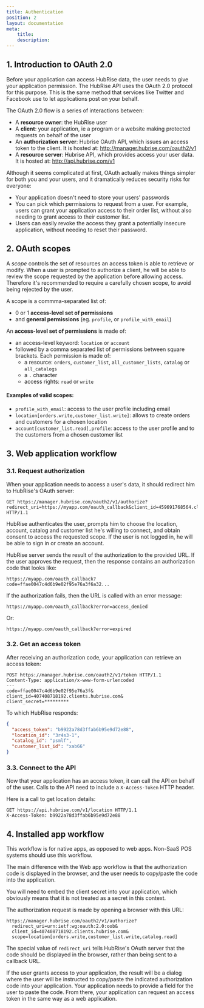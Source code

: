 ```yaml
---
title: Authentication
position: 2
layout: documentation
meta:
    title:
    description:
---
```


## 1. Introduction to OAuth 2.0

Before your application can access HubRise data, the user needs to give your application permission. The HubRise API uses the OAuth 2.0 protocol for this purpose. This is the same method that services like Twitter and Facebook use to let applications post on your behalf.

The OAuth 2.0 flow is a series of interactions between:

- A **resource owner**: the HubRise user
- A **client**: your application, ie a program or a website making protected requests on behalf of the user
- An **authorization server**: Hubrise OAuth API, which issues an access token to the client. It is hosted at: http://manager.hubrise.com/oauth2/v1
- A **resource server**: Hubrise API, which provides access your user data. It is hosted at: http://api.hubrise.com/v1

Although it seems complicated at first, OAuth actually makes things simpler for both you and your users, and it dramatically reduces security risks for everyone:

- Your application doesn't need to store your users' passwords
- You can pick which permissions to request from a user. For example, users can grant your application access to their order list, without also needing to grant access to their customer list.
- Users can easily revoke the access they grant a potentially insecure application, without needing to reset their password.

## 2. OAuth scopes

A _scope_ controls the set of resources an access token is able to retrieve or modify. When a user is prompted to authorize a client, he will be able to review the scope requested by the application before allowing access. Therefore it's recommended to require a carefully chosen scope, to avoid being rejected by the user.

A scope is a commma-separated list of:

- 0 or 1 **access-level set of permissions**
- and **general permissions** (eg. `profile`, or `profile_with_email`)

An **access-level set of permissions** is made of:

- an access-level keyword: `location` or `account`
- followed by a comma separated list of permissions between square brackets. Each permission is made of:
  - a resource: `orders`, `customer_list`, `all_customer_lists`, `catalog` or `all_catalogs`
  - a `.` character
  - access rights: `read` or `write`

#### Examples of valid scopes:

- `profile_with_email`: access to the user profile including email
- `location[orders.write,customer_list.write]`: allows to create orders and customers for a chosen location
- `account[customer_list.read],profile`: access to the user profile and to the customers from a chosen customer list

## 3. Web application workflow

### 3.1. Request authorization

When your application needs to access a user's data, it should redirect him to HubRise's OAuth server:

```http
GET https://manager.hubrise.com/oauth2/v1/authorize?redirect_uri=https://myapp.com/oauth_callback&client_id=459691768564.clients.hubrise.com&scope=location[orders.write,customer_list.write,catalog.read] HTTP/1.1
```

HubRise authenticates the user, prompts him to choose the location, account, catalog and customer list he's willing to connect, and obtain consent to access the requested scope. If the user is not logged in, he will be able to sign in or create an account.

HubRise server sends the result of the authorization to the provided URL. If the user approves the request, then the response contains an authorization code that looks like:

```http
https://myapp.com/oauth_callback?code=ffae0047c4d6b9e02f95e76a3f6a32...
```

If the authorization fails, then the URL is called with an error message:

```http
https://myapp.com/oauth_callback?error=access_denied
```

Or:

```http
https://myapp.com/oauth_callback?error=expired
```

### 3.2. Get an access token

After receiving an authorization code, your application can retrieve an access token:

```http
POST https://manager.hubrise.com/oauth2/v1/token HTTP/1.1
Content-Type: application/x-www-form-urlencoded
---
code=ffae0047c4d6b9e02f95e76a3f&
client_id=407408718192.clients.hubrise.com&
client_secret=*********
```

To which HubRise responds:

```json
{
  "access_token": "b9922a78d3ffab6b95e9d72e88",
  "location_id": "3r4s3-1",
  "catalog_id": "psmlf",
  "customer_list_id": "xab66"
}
```

### 3.3. Connect to the API

Now that your application has an access token, it can call the API on behalf of the user. Calls to the API need to include a `X-Access-Token` HTTP header.

Here is a call to get location details:

```http
GET https://api.hubrise.com/v1/location HTTP/1.1
X-Access-Token: b9922a78d3ffab6b95e9d72e88
```

## 4. Installed app workflow

This workflow is for native apps, as opposed to web apps. Non-SaaS POS systems should use this workflow.

The main difference with the Web app workflow is that the authorization code is displayed in the browser, and the user needs to copy/paste the code into the application.

You will need to embed the client secret into your application, which obviously means that it is not treated as a secret in this context.

The authorization request is made by opening a browser with this URL:

```http
https://manager.hubrise.com/oauth2/v1/authorize?
  redirect_uri=urn:ietf:wg:oauth:2.0:oob&
  client_id=407408718192.clients.hubrise.com&
  scope=location[orders.write,customer_list.write,catalog.read]
```

The special value of `redirect_uri` tells HubRise's OAuth server that the code should be displayed in the browser, rather than being sent to a callback URL.

If the user grants access to your application, the result will be a dialog where the user will be instructed to copy/paste the indicated authorization code into your application. Your application needs to provide a field for the user to paste the code. From there, your application can request an access token in the same way as a web application.
